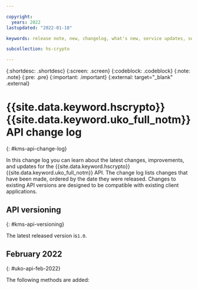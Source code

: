 ```yaml
---

copyright:
  years: 2022
lastupdated: "2022-01-18"

keywords: release note, new, changelog, what's new, service updates, service bulletin

subcollection: hs-crypto

---
```



{:shortdesc: .shortdesc}
{:screen: .screen}
{:codeblock: .codeblock}
{:note: .note}
{:pre: .pre}
{:important: .important}
{:external: target="_blank" .external}

# {{site.data.keyword.hscrypto}} {{site.data.keyword.uko_full_notm}} API change log
{: #kms-api-change-log}

In this change log you can learn about the latest changes, improvements, and updates for the {{site.data.keyword.hscrypto}} {{site.data.keyword.uko_full_notm}} API. The change log lists changes that have been made, ordered by the date they were released. Changes to existing API versions are designed to be compatible with existing client applications.

## API versioning
{: #kms-api-versioning}

The latest released version is`1.0`.

## February 2022
{: #uko-api-feb-2022}

The following methods are added:




